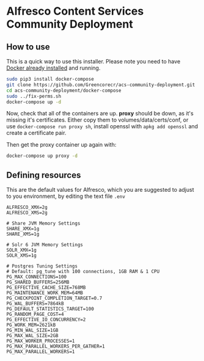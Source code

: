 
# Alfresco Content Services Community Deployment

## How to use

This is a quick way to use this installer. Please note you need to have [Docker already installed](https://docs.docker.com/engine/install/ubuntu/) and running.

```bash
sudo pip3 install docker-compose
git clone https://github.com/Greencorecr/acs-community-deployment.git
cd acs-community-deployment/docker-compose
sudo ../fix-perms.sh
docker-compose up -d
```

Now, check that all of the containers are up. **proxy** should be down, as it's missing it's certificates. Either copy them to volumes/data/certs/conf, or use ```docker-compose run proxy sh```, install openssl with ```apkg add openssl``` and create a certificate pair.

Then get the proxy container up again with:

```bash
docker-compose up proxy -d
```

## Defining resources

This are the default values for Alfresco, which you are suggested to adjust to you environment, by editing the text file ``.env``

```# Alfresco JVM Memory Settings
ALFRESCO_XMX=2g
ALFRESCO_XMS=2g

# Share JVM Memory Settings
SHARE_XMX=1g
SHARE_XMS=1g

# Solr 6 JVM Memory Settings
SOLR_XMX=1g
SOLR_XMS=1g

# Postgres Tuning Settings
# Default: pg_tune with 100 connections, 1GB RAM & 1 CPU
PG_MAX_CONNECTIONS=100
PG_SHARED_BUFFERS=256MB
PG_EFFECTIVE_CACHE_SIZE=768MB
PG_MAINTENANCE_WORK_MEM=64MB
PG_CHECKPOINT_COMPLETION_TARGET=0.7
PG_WAL_BUFFERS=7864kB
PG_DEFAULT_STATISTICS_TARGET=100
PG_RANDOM_PAGE_COST=4
PG_EFFECTIVE_IO_CONCURRENCY=2
PG_WORK_MEM=2621kB
PG_MIN_WAL_SIZE=1GB
PG_MAX_WAL_SIZE=2GB
PG_MAX_WORKER_PROCESSES=1
PG_MAX_PARALLEL_WORKERS_PER_GATHER=1
PG_MAX_PARALLEL_WORKERS=1
```
